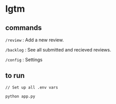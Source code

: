 # lgtm

## commands

`/review` : Add a new review.

`/backlog` : See all submitted and recieved reviews.

`/config` : Settings

## to run

```
// Set up all .env vars

python app.py
```